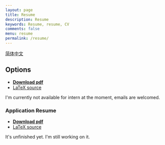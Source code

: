```yaml
---
layout: page
title: Resume
description: Resume
keywords: Resume, resume, CV
comments: false
menu: resume
permalink: /resume/
---
```


[简体中文](../resume-cn/)

## Options

+ [__Download pdf__](https://raw.githubusercontent.com/ice1000/resume/master/resume.pdf)
+ [LaTeX source](https://raw.githubusercontent.com/ice1000/resume/master/resume.tex)

I'm currently not available for intern at the moment, emails are welcomed.

### Application Resume

+ [__Download pdf__](https://raw.githubusercontent.com/ice1000/resume/master/resume-ap.pdf)
+ [LaTeX source](https://raw.githubusercontent.com/ice1000/resume/master/resume-ap.tex)

It's unfinished yet. I'm still working on it.

